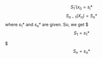 $$S_{1}'(x_{i)}= s_{i}*$$
$$S_{n-1}(X_{n}) = S_{n}*$$where $s_{1}*$ and $s_{n}*$ are given. So, we get 
$$$S_{1}= s_{1}*$$

$$$S_{n}= s_{n}*$$


